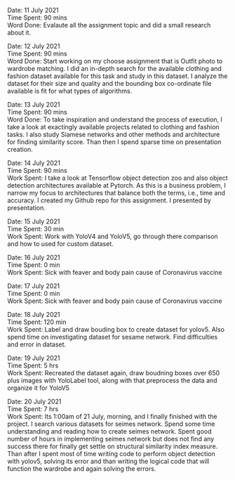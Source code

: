 Date: 11 July 2021 <br>
Time Spent: 90 mins <br>
Word Done: Evalaute all the assignment topic and did a small research about it. <br>

Date: 12 July 2021 <br>
Time Spent: 90 mins <br>
Word Done: Start working on my choose assignment that is Outfit photo to wardrobe matching. I did an in-depth search for the available clothing and fashion dataset available for this task and study in this dataset. I analyze the dataset for their size and quality and the bounding box co-ordinate file available is fit for what types of algorithms. <br>

Date: 13 July 2021 <br>
Time Spent: 90 mins <br>
Word Done: To take inspiration and understand the process of execution, I take a look at exactingly available projects related to clothing and fashion tasks. I also study Siamese networks and other methods and architecture for finding similarity score. Than then I spend sparse time on presentation creation. <br>

Date: 14 July 2021 <br>
Time Spent: 90 mins <br>
Work Spent: I take a look at Tensorflow object detection zoo and also object detection architectures available at Pytorch. As this is a business problem, I narrow my focus to architectures that balance both the terms, i.e., time and accuracy. I created my Github repo for this assignment. I presented by presentation. <br>

Date: 15 July 2021 <br>
Time Spent: 30 min <br>
Work Spent: Work with YoloV4 and YoloV5, go through there comparison and how to used for custom dataset.<br>

Date: 16 July 2021 <br>
Time Spent: 0 min <br>
Work Spent: Sick with feaver and body pain cause of Coronavirus vaccine<br>

Date: 17 July 2021 <br>
Time Spent: 0 min <br>
Work Spent: Sick with feaver and body pain cause of Coronavirus vaccine<br>

Date: 18 July 2021 <br>
Time Spent: 120 min <br>
Work Spent: Label and draw bouding box to create dataset for yolov5. Also spend time on investigating dataset for sesame network. Find difficulties and error in dataset. <br>

Date: 19 July 2021 <br>
Time Spent: 5 hrs <br>
Work Spent: Recreated the dataset again, draw boudning boxes over 650 plus images with YoloLabel tool, along with that preprocess the data and organize it for YoloV5<br>


Date: 20 July 2021 <br>
Time Spent: 7 hrs<br>
Work Spent: Its 1:00am of 21 July, morning, and I finally finished with the project. I search various datasets for seimes network. Spend some time understanding and reading how to create seimes network. Spent good number of hours in implementing seimes network but does not find any success there for finally get settle on structural similarity index measure. Than after I spent most of time writing code to perform object detection with yolov5, solving its error and than writing the logical code that will function the wardrobe and again solving the errors. <br>

